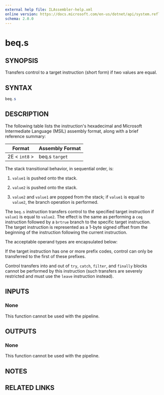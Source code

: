 ```yaml
---
external help file: ILAssembler-help.xml
online version: https://docs.microsoft.com/en-us/dotnet/api/system.reflection.emit.opcodes.beq_s
schema: 2.0.0
---
```


# beq.s

## SYNOPSIS

Transfers control to a target instruction (short form) if two values are equal.

## SYNTAX

```powershell
beq.s
```

## DESCRIPTION

The following table lists the instruction's hexadecimal and Microsoft Intermediate Language (MSIL) assembly format, along with a brief reference summary:

| Format        | Assembly Format |
| ------------- | --------------- |
| 2E < `int8` > | beq.s `target`  |

 The stack transitional behavior, in sequential order, is:

1.  `value1` is pushed onto the stack.

2.  `value2` is pushed onto the stack.

3.  `value2` and `value1` are popped from the stack; if `value1` is equal to `value2`, the branch operation is performed.

 The `beq.s` instruction transfers control to the specified target instruction if `value1` is equal to `value2`. The effect is the same as performing a `ceq` instruction followed by a `brtrue` branch to the specific target instruction. The target instruction is represented as a 1-byte signed offset from the beginning of the instruction following the current instruction.

 The acceptable operand types are encapsulated below:

 If the target instruction has one or more prefix codes, control can only be transferred to the first of these prefixes.

 Control transfers into and out of `try`, `catch`, `filter`, and `finally` blocks cannot be performed by this instruction (such transfers are severely restricted and must use the `leave` instruction instead).

## INPUTS

### None

This function cannot be used with the pipeline.

## OUTPUTS

### None

This function cannot be used with the pipeline.

## NOTES

## RELATED LINKS
